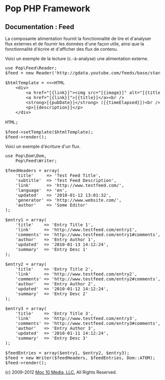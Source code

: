 Pop PHP Framework
=================

Documentation : Feed
--------------------

La composante alimentation fournit la fonctionnalité de lire et d'analyser flux externes et de fournir les données d'une façon utile, ainsi que la fonctionnalité d'écrire et d'afficher des flux de contenu.

Voici un exemple de la lecture (c.-à-analyse) une alimentation externe.

<pre>
use Pop\Feed\Reader;
$feed = new Reader('http://gdata.youtube.com/feeds/base/standardfeeds/most_viewed', 4);

$htmlTemplate = &lt;&lt;&lt;HTML
    &lt;div&gt;
        &lt;a href="[{link}]"&gt;&lt;img src="[{image}]" alt="[{title}]" border="0" /&gt;&lt;/a&gt;&lt;br /&gt;
        &lt;a href="[{link}]"&gt;[{title}]&lt;/a&gt;&lt;br /&gt;
        &lt;strong&gt;[{pubDate}]&lt;/strong&gt; ([{timeElapsed}])&lt;br /&gt;
        &lt;p&gt;[{description}]&lt;/p&gt;
    &lt;/div&gt;

HTML;

$feed->setTemplate($htmlTemplate);
$feed->render();
</pre>

Voici un exemple d'écriture d'un flux.

<pre>
use Pop\Dom\Dom,
    Pop\Feed\Writer;

$feedHeaders = array(
    'title'     => 'Test Feed Title',
    'subtitle'  => 'Test Feed Description',
    'link'      => 'http://www.testfeed.com/',
    'language'  => 'en',
    'updated'   => '2010-01-12 13:01:32',
    'generator' => 'http://www.website.com/',
    'author'    => 'Some Editor'
);

$entry1 = array(
    'title'    => 'Entry Title 1',
    'link'     => 'http://www.testfeed.com/entry1',
    'comments' => 'http://www.testfeed.com/entry1#comments',
    'author'   => 'Entry Author 1',
    'updated'  => '2010-01-13 14:12:24',
    'summary'  => 'Entry Desc 1'
);

$entry2 = array(
    'title'    => 'Entry Title 2',
    'link'     => 'http://www.testfeed.com/entry2',
    'comments' => 'http://www.testfeed.com/entry2#comments',
    'author'   => 'Entry Author 2',
    'updated'  => '2010-01-12 14:12:24',
    'summary'  => 'Entry Desc 2'
);

$entry3 = array(
    'title'    => 'Entry Title 3',
    'link'     => 'http://www.testfeed.com/entry3',
    'comments' => 'http://www.testfeed.com/entry3#comments',
    'author'   => 'Entry Author 3',
    'updated'  => '2010-01-11 14:12:24',
    'summary'  => 'Entry Desc 3'
);

$feedEntries = array($entry1, $entry2, $entry3);
$feed = new Writer($feedHeaders, $feedEntries, Dom::ATOM);
$feed->render();
</pre>

(c) 2009-2012 [Moc 10 Media, LLC.](http://www.moc10media.com) All Rights Reserved.
